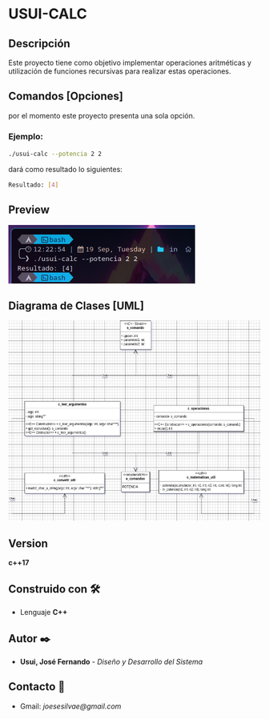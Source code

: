 # USUI-CALC

## Descripción
Este proyecto tiene como objetivo implementar operaciones aritméticas y utilización de funciones recursivas para realizar estas operaciones.

## Comandos [Opciones]
por el momento este proyecto presenta una sola opción.

### Ejemplo:
```sh
./usui-calc --potencia 2 2
```
dará como resultado lo siguientes:
```sh
Resultado: [4]
```

## Preview
![preview](img/preview.png)

## Diagrama de Clases [UML]
<img src="uml/usui-calc.png" alt="uml" height="400">

## Version
**c++17**

## Construido con 🛠️
- Lenguaje **C++**

## Autor ✒️
- **Usui, José Fernando** - _Diseño y Desarrollo del Sistema_

## Contacto 📱
- Gmail: _joesesilvae@gmail.com_
